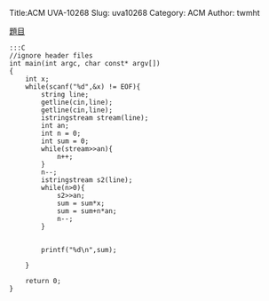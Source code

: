 Title:ACM UVA-10268
Slug: uva10268
Category: ACM
Author: twmht

[題目](http://luckycat.kshs.kh.edu.tw/homework/q10268.htm)

    :::C
    //ignore header files
    int main(int argc, char const* argv[])
    {
        int x;
        while(scanf("%d",&x) != EOF){
            string line;
            getline(cin,line);
            getline(cin,line);
            istringstream stream(line);
            int an;
            int n = 0;
            int sum = 0;
            while(stream>>an){
                n++;
            }
            n--;
            istringstream s2(line);
            while(n>0){
                s2>>an;
                sum = sum*x;
                sum = sum+n*an;
                n--;
            }


            printf("%d\n",sum);

        }
        
        return 0;
    }

